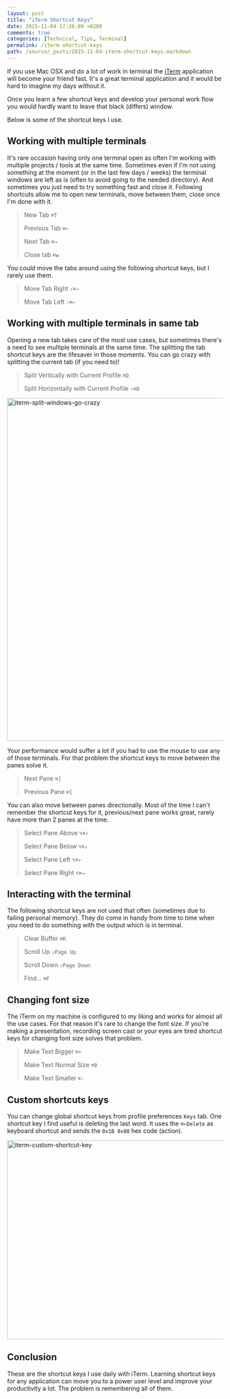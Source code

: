```yaml
---
layout: post
title: "iTerm Shortcut Keys"
date: 2015-11-04 17:26:09 +0200
comments: true
categories: [Technical, Tips, Terminal]
permalink: /iterm-shortcut-keys
path: /source/_posts/2015-11-04-iterm-shortcut-keys.markdown
---
```


If you use Mac OSX and do a lot of work in terminal the [iTerm](https://www.iterm2.com) application will become your friend fast. It's a great terminal application and it would be hard to imagine my days without it.

Once you learn a few shortcut keys and develop your personal work flow you would hardly want to leave that black (differs) window.

Below is some of the shortcut keys I use.

## Working with multiple terminals

It's rare occasion having only one terminal open as often I'm working with multiple projects / tools at the same time. Sometimes even if I'm not using something at the moment (or in the last few days / weeks) the terminal windows are left as is (often to avoid going to the needed directory). And sometimes you just need to try something fast and close it. Following shortcuts allow me to open new terminals, move between them, close once I'm done with it.

> New Tab `⌘T`
> 
> Previous Tab `⌘←`
> 
> Next Tab `⌘→`
> 
> Close tab `⌘w`

You could move the tabs around using the following shortcut keys, but I rarely use them.

> Move Tab Right `⇧⌘→`
> 
> Move Tab Left `⇧⌘←`

## Working with multiple terminals in same tab

Opening a new tab takes care of the most use cases, but sometimes there's a need to see multiple terminals at the same time. The splitting the tab shortcut keys are the lifesaver in those moments. You can go crazy with splitting the current tab (if you need to)!

> Split Vertically with Current Profile `⌘D`
> 
> Split Horizontally with Current Profile `⇧⌘D`

<a data-flickr-embed="true"  href="https://www.flickr.com/photos/ifdattic/22596362330/in/dateposted-public/" title="iterm-split-windows-go-crazy"><img src="https://farm6.staticflickr.com/5658/22596362330_9a8d2fabed_c.jpg" width="733" height="800" alt="iterm-split-windows-go-crazy"></a><script async src="//embedr.flickr.com/assets/client-code.js" charset="utf-8"></script>

Your performance would suffer a lot if you had to use the mouse to use any of those terminals. For that problem the shortcut keys to move between the panes solve it.

> Next Pane `⌘]`
> 
> Previous Pane `⌘[`

You can also move between panes directionally. Most of the time I can't remember the shortcut keys for it, previous/next pane works great, rarely have more than 2 panes at the time.

> Select Pane Above `⌥⌘↑`
> 
> Select Pane Below `⌥⌘↓`
> 
> Select Pane Left `⌥⌘←`
> 
> Select Pane Right `⌥⌘→`

## Interacting with the terminal

The following shortcut keys are not used that often (sometimes due to failing personal memory). They do come in handy from time to time when you need to do something with the output which is in terminal.

> Clear Buffer `⌘K`
> 
> Scroll Up `⇧Page Up`
> 
> Scroll Down `⇧Page Down`
> 
> Find... `⌘F`

## Changing font size

The iTerm on my machine is configured to my liking and works for almost all the use cases. For that reason it's rare to change the font size. If you're making a presentation, recording screen cast or your eyes are tired shortcut keys for changing font size solves that problem.

> Make Text Bigger `⌘+`
> 
> Make Text Normal Size `⌘0`
> 
> Make Text Smaller `⌘-`

## Custom shortcuts keys

You can change global shortcut keys from profile preferences `Keys` tab. One shortcut key I find useful is deleting the last word. It uses the `⌘←Delete` as keyboard shortcut and sends the `0x1B 0x08` hex code (action).

<a data-flickr-embed="true"  href="https://www.flickr.com/photos/ifdattic/22841825873/in/dateposted-public/" title="iterm-custom-shortcut-key"><img src="https://farm1.staticflickr.com/597/22841825873_9521a2502d_c.jpg" width="800" height="464" alt="iterm-custom-shortcut-key"></a><script async src="//embedr.flickr.com/assets/client-code.js" charset="utf-8"></script>

## Conclusion

These are the shortcut keys I use daily with iTerm. Learning shortcut keys for any application can move you to a power user level and improve your productivity a lot. The problem is remembering all of them.

